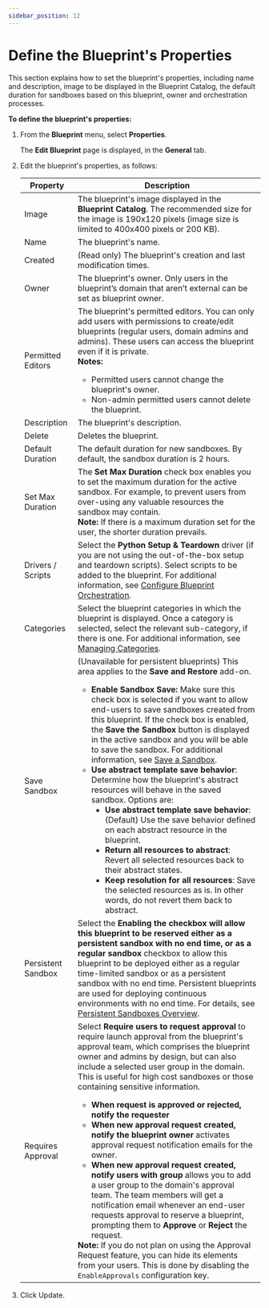 ```yaml
---
sidebar_position: 12
---
```


# Define the Blueprint's Properties

This section explains how to set the blueprint's properties, including name and description, image to be displayed in the Blueprint Catalog, the default duration for sandboxes based on this blueprint, owner and orchestration processes.

**To define the blueprint's properties:**

1. From the **Blueprint** menu, select **Properties**.
    
    The **Edit Blueprint** page is displayed, in the **General** tab.
    
2. Edit the blueprint's properties, as follows:
    
    | Property           | Description                                                                                                                                                                                                                                                                                                                                                                                                                                                                                                                                                                                                                                                                                                                                                                                                                                                                                                          |
    |-------------------|----------------------------------------------------------------------------------------------------------------------------------------------------------------------------------------------------------------------------------------------------------------------------------------------------------------------------------------------------------------------------------------------------------------------------------------------------------------------------------------------------------------------------------------------------------------------------------------------------------------------------------------------------------------------------------------------------------------------------------------------------------------------------------------------------------------------------------------------------------------------------------------------------------------------|
    | Image             | The blueprint's image displayed in the **Blueprint Catalog**. The recommended size for the image is 190x120 pixels (image size is limited to 400x400 pixels or 200 KB).                                                                                                                                                                                                                                                                                                                                                                                                                                                                                                                                                                                                                                                                                                                                                 |
    | Name              | The blueprint's name.                                                                                                                                                                                                                                                                                                                                                                                                                                                                                                                                                                                                                                                                                                                                                                                                                                                                                                |
    | Created           | (Read only) The blueprint's creation and last modification times.                                                                                                                                                                                                                                                                                                                                                                                                                                                                                                                                                                                                                                                                                                                                                                                                                                                     |
    | Owner             | The blueprint's owner. Only users in the blueprint’s domain that aren’t external can be set as blueprint owner.                                                                                                                                                                                                                                                                                                                                                                                                                                                                                                                                                                                                                                                                                                                                                                                                      |
    | Permitted Editors | The blueprint's permitted editors. You can only add users with permissions to create/edit blueprints (regular users, domain admins and admins). These users can access the blueprint even if it is private. <br />**Notes:** <br /><ul><li>Permitted users cannot change the blueprint's owner.</li><li>Non-admin permitted users cannot delete the blueprint.</li></ul>   |
    | Description       | The blueprint's description.                                                                                                                                                                                                                                                                                                                                                                                                                                                                                                                                                                                                                                                                                                                                                                                                                                                                                         |
    | Delete            | Deletes the blueprint.                                                                                                                                                                                                                                                                                                                                                                                                                                                                                                                                                                                                                                                                                                                                                                                                                                                                                               |
    | Default Duration  | The default duration for new sandboxes. By default, the sandbox duration is 2 hours.                                                                                                                                                                                                                                                                                                                                                                                                                                                                                                                                                                                                                                                                                                                                                                                                                                   |
    | Set Max Duration  | The **Set Max Duration** check box enables you to set the maximum duration for the active sandbox. For example, to prevent users from over-using any valuable resources the sandbox may contain. <br />**Note:** If there is a maximum duration set for the user, the shorter duration prevails.                                                                                                                                                                                                                                                                                                                                                                                                                                                                                                                                                                                                                                 |
    | Drivers / Scripts | Select the **Python Setup & Teardown** driver (if you are not using the out-of-the-box setup and teardown scripts). Select scripts to be added to the blueprint. For additional information, see [Configure Blueprint Orchestration](https://help.quali.com/Online%20Help/0.0/Portal/Content/CSP/LAB-MNG/Crt-Blprnt/Blprnt-Blprnt-Orchs.htm).                                                                                                                                                                                                                                                                                                                                                                                                                                                                                                                  |
    | Categories        | Select the blueprint categories in which the blueprint is displayed. Once a category is selected, select the relevant sub-category, if there is one. For additional information, see [Managing Categories](https://help.quali.com/Online%20Help/0.0/Portal/Content/CSP/MNG/Mng-Blprnt-Ctlg-Ctgs.htm).                                                                                                                                                                                                                                                                                                                                                                                                                                                                                                                                                        |
    | Save Sandbox      | (Unavailable for persistent blueprints) This area applies to the **Save and Restore** add-on.<ul><li>**Enable Sandbox Save:** Make sure this check box is selected if you want to allow end-users to save sandboxes created from this blueprint. If the check box is enabled, the **Save the Sandbox** button is displayed in the active sandbox and you will be able to save the sandbox. For additional information, see [Save a Sandbox](https://help.quali.com/Online%20Help/0.0/Portal/Content/CSP/LAB-MNG/Sndbx-Sv.htm).</li><li>**Use abstract template save behavior**: Determine how the blueprint's abstract resources will behave in the saved sandbox. Options are:<ul><li>**Use abstract template save behavior**:(Default) Use the save behavior defined on each abstract resource in the blueprint.</li><li>**Return all resources to abstract**: Revert all selected resources back to their abstract states.</li><li>**Keep resolution for all resources**: Save the selected resources as is. In other words, do not revert them back to abstract.</li></ul></li></ul> |
    | Persistent Sandbox | Select the **Enabling the checkbox will allow this blueprint to be reserved either as a persistent sandbox with no end time, or as a regular sandbox** checkbox to allow this blueprint to be deployed either as a regular time-limited sandbox or as a persistent sandbox with no end time. Persistent blueprints are used for deploying continuous environments with no end time. For details, see [Persistent Sandboxes Overview](https://help.quali.com/Online%20Help/0.0/Portal/Content/CSP/LAB-MNG/Features/Prmnt-Env.htm).                                                                                                                                                                                                                                                                                                                                                                                                      |
    | Requires Approval  |  Select **Require users to request approval** to require launch approval from the blueprint's approval team, which comprises the blueprint owner and admins by design, but can also include a selected user group in the domain. This is useful for high cost sandboxes or those containing sensitive information.<ul><li>**When request is approved or rejected, notify the requester**</li><li>**When new approval request created, notify the blueprint owner** activates approval request notification emails for the owner.</li><li>**When new approval request created, notify users with group** allows you to add a user group to the domain's approval team. The team members will get a notification email whenever an end-user requests approval to reserve a blueprint, prompting them to **Approve** or **Reject** the request.</li></ul>**Note:** If you do not plan on using the Approval Request feature, you can hide its elements from your users. This is done by disabling the `EnableApprovals` configuration key.
    
3. Click Update.
